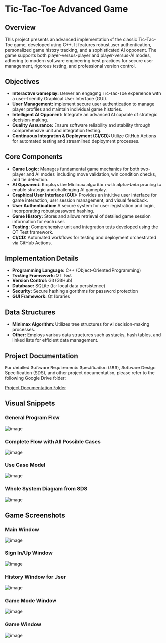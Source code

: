 # Tic-Tac-Toe Advanced Game

## Overview

This project presents an advanced implementation of the classic Tic-Tac-Toe game, developed using C++. It features robust user authentication, personalized game history tracking, and a sophisticated AI opponent. The game supports both player-versus-player and player-versus-AI modes, adhering to modern software engineering best practices for secure user management, rigorous testing, and professional version control.

## Objectives

*   **Interactive Gameplay:** Deliver an engaging Tic-Tac-Toe experience with a user-friendly Graphical User Interface (GUI).
*   **User Management:** Implement secure user authentication to manage player profiles and maintain individual game histories.
*   **Intelligent AI Opponent:** Integrate an advanced AI capable of strategic decision-making.
*   **Quality Assurance:** Ensure software reliability and stability through comprehensive unit and integration testing.
*   **Continuous Integration & Deployment (CI/CD):** Utilize GitHub Actions for automated testing and streamlined deployment processes.

## Core Components

*   **Game Logic:** Manages fundamental game mechanics for both two-player and AI modes, including move validation, win condition checks, and tie detection.
*   **AI Opponent:** Employs the Minimax algorithm with alpha-beta pruning to enable strategic and challenging AI gameplay.
*   **Graphical User Interface (GUI):** Provides an intuitive user interface for game interaction, user session management, and visual feedback.
*   **User Authentication:** A secure system for user registration and login, incorporating robust password hashing.
*   **Game History:** Stores and allows retrieval of detailed game session information for each user.
*   **Testing:** Comprehensive unit and integration tests developed using the QT Test framework.
*   **CI/CD:** Automated workflows for testing and deployment orchestrated via GitHub Actions.

## Implementation Details

*   **Programming Language:** C++ (Object-Oriented Programming)
*   **Testing Framework:** QT Test
*   **Version Control:** Git (GitHub)
*   **Database:** SQLite (for local data persistence)
*   **Security:** Secure hashing algorithms for password protection
*   **GUI Framework:** Qt libraries

## Data Structures

*   **Minimax Algorithm:** Utilizes tree structures for AI decision-making processes.
*   **Other:** Employs various data structures such as stacks, hash tables, and linked lists for efficient data management.

## Project Documentation

For detailed Software Requirements Specification (SRS), Software Design Specification (SDS), and other project documentation, please refer to the following Google Drive folder:

[Project Documentation Folder](https://drive.google.com/drive/folders/1UJ2MiROU8wkeuWcBNA3eYSfbcV38PIig?usp=drive_link)

## Visual Snippets

### General Program Flow
![image](https://github.com/shehababozaid/shehababozaid-TIC_TAC_TOE_Advanced_Game-/blob/3250796d716ef20624ceb09cb4216a6e8488a6b9/general%20program%20flow.png)

### Complete Flow with All Possible Cases
![image](https://github.com/shehababozaid/shehababozaid-TIC_TAC_TOE_Advanced_Game-/blob/619b026e4d09063a5e03a0042f5d5f62635de2e2/complete%20flow.png)

### Use Case Model
![image](https://github.com/shehababozaid/shehababozaid-TIC_TAC_TOE_Advanced_Game-/blob/619b026e4d09063a5e03a0042f5d5f62635de2e2/use%20case.png)

### Whole System Diagram from SDS
![image](https://github.com/shehababozaid/shehababozaid-TIC_TAC_TOE_Advanced_Game-/blob/619b026e4d09063a5e03a0042f5d5f62635de2e2/whole%20system.png)

## Game Screenshots

### Main Window
![image](https://github.com/shehababozaid/shehababozaid-TIC_TAC_TOE_Advanced_Game-/blob/619b026e4d09063a5e03a0042f5d5f62635de2e2/main%20window.jpg)

### Sign In/Up Window
![image](https://github.com/shehababozaid/shehababozaid-TIC_TAC_TOE_Advanced_Game-/blob/619b026e4d09063a5e03a0042f5d5f62635de2e2/sign%20in-up.jpg)

### History Window for User
![image](https://github.com/shehababozaid/shehababozaid-TIC_TAC_TOE_Advanced_Game-/blob/619b026e4d09063a5e03a0042f5d5f62635de2e2/history.jpg)

### Game Mode Window
![image](https://github.com/shehababozaid/shehababozaid-TIC_TAC_TOE_Advanced_Game-/blob/741abb2a9ace5c79ff5b270e5a7b75e34d55ec36/game%20settings.jpg)

### Game Window
![image](https://github.com/shehababozaid/shehababozaid-TIC_TAC_TOE_Advanced_Game-/blob/619b026e4d09063a5e03a0042f5d5f62635de2e2/game%20window.jpg)
